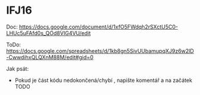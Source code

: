 # IFJ16

Doc:
https://docs.google.com/document/d/1xfO5FWdqh2rSXctU5C0-LHUc5uFAfd0s_QOd8VIG4VU/edit

ToDo:
https://docs.google.com/spreadsheets/d/1kb8gn5SivUUbamupqXJ9z6w2lD-CwwdihxQLQXnM88M/edit#gid=0

Jak psát:
  - Pokud je část kódu nedokončená/chybí , napište komentář a na začátek TODO
